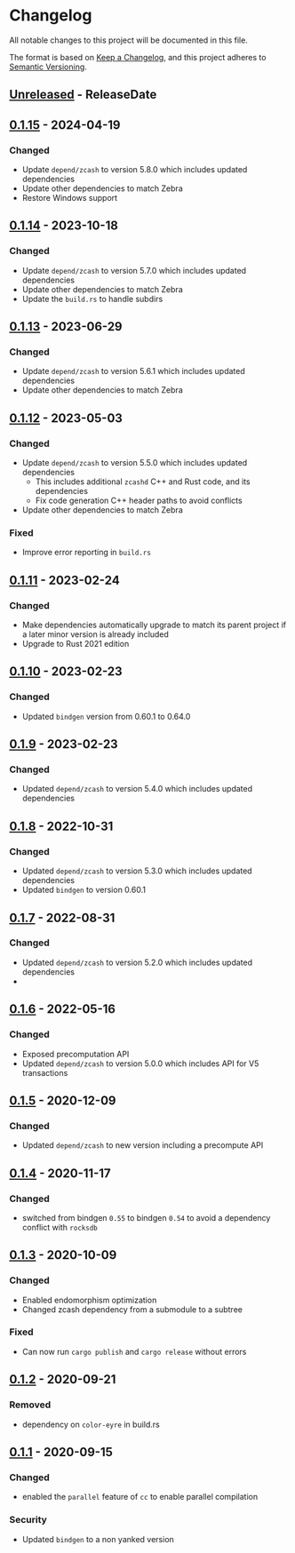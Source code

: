 # Changelog
All notable changes to this project will be documented in this file.

The format is based on [Keep a Changelog](https://keepachangelog.com/en/1.0.0/),
and this project adheres to [Semantic Versioning](https://semver.org/spec/v2.0.0.html).

<!-- next-header -->

## [Unreleased] - ReleaseDate

## [0.1.15] - 2024-04-19

### Changed
- Update `depend/zcash` to version 5.8.0 which includes updated dependencies
- Update other dependencies to match Zebra
- Restore Windows support

## [0.1.14] - 2023-10-18

### Changed
- Update `depend/zcash` to version 5.7.0 which includes updated dependencies
- Update other dependencies to match Zebra
- Update the `build.rs` to handle subdirs

## [0.1.13] - 2023-06-29

### Changed
- Update `depend/zcash` to version 5.6.1 which includes updated dependencies
- Update other dependencies to match Zebra

## [0.1.12] - 2023-05-03

### Changed
- Update `depend/zcash` to version 5.5.0 which includes updated dependencies
    - This includes additional `zcashd` C++ and Rust code, and its dependencies
    - Fix code generation C++ header paths to avoid conflicts
- Update other dependencies to match Zebra

### Fixed
- Improve error reporting in `build.rs`

## [0.1.11] - 2023-02-24

### Changed
- Make dependencies automatically upgrade to match its parent project if a later minor version is already included
- Upgrade to Rust 2021 edition

## [0.1.10] - 2023-02-23

### Changed
- Updated `bindgen` version from 0.60.1 to 0.64.0

## [0.1.9] - 2023-02-23

### Changed
- Updated `depend/zcash` to version 5.4.0 which includes updated dependencies

## [0.1.8] - 2022-10-31

### Changed
- Updated `depend/zcash` to version 5.3.0 which includes updated dependencies
- Updated `bindgen` to version 0.60.1

## [0.1.7] - 2022-08-31

### Changed
- Updated `depend/zcash` to version 5.2.0 which includes updated dependencies
-
## [0.1.6] - 2022-05-16

### Changed
- Exposed precomputation API
- Updated `depend/zcash` to version 5.0.0 which includes API for V5 transactions

## [0.1.5] - 2020-12-09
### Changed
- Updated `depend/zcash` to new version including a precompute API

## [0.1.4] - 2020-11-17
### Changed
- switched from bindgen `0.55` to bindgen `0.54` to avoid a dependency
  conflict with `rocksdb`

## [0.1.3] - 2020-10-09
### Changed
- Enabled endomorphism optimization
- Changed zcash dependency from a submodule to a subtree

### Fixed
- Can now run `cargo publish` and `cargo release` without errors

## [0.1.2] - 2020-09-21
### Removed
- dependency on `color-eyre` in build.rs

## [0.1.1] - 2020-09-15
### Changed
- enabled the `parallel` feature of `cc` to enable parallel compilation

### Security
- Updated `bindgen` to a non yanked version

<!-- next-url -->
[Unreleased]: https://github.com/ZcashFoundation/zcash_script/compare/v0.1.15...HEAD
[0.1.15]: https://github.com/ZcashFoundation/zcash_script/compare/v0.1.14...v0.1.15
[0.1.14]: https://github.com/ZcashFoundation/zcash_script/compare/v0.1.13...v0.1.14
[0.1.13]: https://github.com/ZcashFoundation/zcash_script/compare/v0.1.12...v0.1.13
[0.1.12]: https://github.com/ZcashFoundation/zcash_script/compare/v0.1.11...v0.1.12
[0.1.11]: https://github.com/ZcashFoundation/zcash_script/compare/v0.1.10...v0.1.11
[0.1.10]: https://github.com/ZcashFoundation/zcash_script/compare/v0.1.9...v0.1.10
[0.1.9]: https://github.com/ZcashFoundation/zcash_script/compare/v0.1.8...v0.1.9
[0.1.8]: https://github.com/ZcashFoundation/zcash_script/compare/v0.1.7...v0.1.8
[0.1.7]: https://github.com/ZcashFoundation/zcash_script/compare/v0.1.6...v0.1.7
[0.1.6]: https://github.com/ZcashFoundation/zcash_script/compare/v0.1.5...v0.1.6
[0.1.5]: https://github.com/ZcashFoundation/zcash_script/compare/v0.1.4...v0.1.5
[0.1.4]: https://github.com/ZcashFoundation/zcash_script/compare/v0.1.3...v0.1.4
[0.1.3]: https://github.com/ZcashFoundation/zcash_script/compare/v0.1.2...v0.1.3
[0.1.2]: https://github.com/ZcashFoundation/zcash_script/compare/v0.1.1...v0.1.2
[0.1.1]: https://github.com/ZcashFoundation/zcash_script/compare/v0.1.0...v0.1.1
[0.1.0]: https://github.com/ZcashFoundation/zcash_script/releases/tag/v0.1.0
